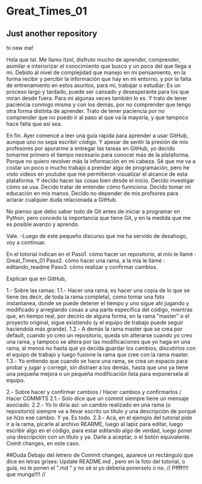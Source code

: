 # Great_Times_01
## Just another repository

hi new me!

Hola que tal. 
Me llamo itzel, disfruto mucho de aprender, comprender, asimilar e interiorizar el conocimiento que busco y un poco del que llega a mi.
Debido al nivel de complejidad que manejo en mi pensamiento, en la forma recibir y percibir la información que hay en mi entorno, y por la falta de entrenamiento en estos asuntos, para mi, trabajar o estudiar: Es un proceso largo y tardado, puede ser cansado y desesperante para los que miran desde fuera. 
Para mi algunas veces también lo es. 
Y trato de tener paciencia conmigo misma y con los demás, por no comprender que tengo otra forma distinta de aprender.
Trato de tener paciencia por no comprender que no puedo ir al paso al que va la mayoría, y que tampoco hace falta que así sea.

En fin. Ayer comencé a leer una guía rápida para aprender a usar GitHub, aunque uno no sepa escribir código.
Y apesar de sentir la presión de mis profesores por apurarme a entregar las tareas en GitHub, yo decido tomarme primero el tiempo necesario para conocer más de la plataforma. 
Porque no quiero revolver más la información en mi cabeza.
Sé que me va a costar un poco o mucho trabajo a prender algo de programación, pero he visto videos en youtube que me permitieron visualizar el alcance de esta plataforma. Y decido hacer las cosas bien desde el inicio. 
Decido investigar cómo se usa.
Decido tratar de entender cómo funnciona.
Decido tomar mi educación en mis manos.
Decido no depender de mis profsores para aclarar cualquier duda relacionada a GitHub.

No pienso que debo saber todo de Git antes de iniciar a programar en Python, pero concedo la importancia que tiene Git, y en la medida que me es posible avanzo y aprendo. 


Vale. 
-Luego de este pequeño discurso que me ha servido de desahogo, voy a continuar.

En el totorial indican en el
Paso1. cómo hacer un repositorio, al mío le llamé : Great_Times_01 
Paso2. cómo hacer una rama, a la mía le llamé : editando_readme
Paso3. cómo realizar y confirmar cambios.

Explican que en GitHub, 

1.- Sobre las ramas:
1.1.- Hacer una rama, es hacer una copia de lo que se tiene (es decir, de toda la rama completa), como tomar una foto instantanea, donde se puede detener el tiempo y uno sigue ahí jugando y modificado y arreglando cosas a una parte específica del código, mientras que, en tiempo real, por decirlo de alguna forma, en la rama "master" o el proyecto original, sigue existiendo (y el equipo de trabajo puede seguir haciendola más grande). 
1.2.- A demás la rama master que se crea por default, cuando yo creo un repositorio, queda sin alterarse cuando yo creo una rama, y tampoco se altera por las modificaciones que yo haga en una rama, al menos no hasta que yo decida guardar los cambios, discutirlos con el equipo de trabajo y luego fusione la rama que cree con la rama master.
1.3.- Yo entiendo que cuando se hace una rama, se crea un espacio para probar y jugar y corregir, sin distraer a los demás, hasta que uno ya tiene una pequeña mejora o un pequeña modificación lista para exponersela al equipo.

2.- Sobre hacer y confirmar cambios / Hacer cambios y confirmarlos / Hacer COMMITS 
2.1.- Solo dice que un commit siempre tiene un mensaje asociado. 
2.2.- Yo lo diría así: un cambio realizado en una rama (o repositorio) siempre va a llevar escrito un titulo y una descripción de porqué se hizo ese cambio. Y ya. Es todo. 
2.3.- Acá, en el ejemplo del tutorial pide ir a la rama, picarle al archivo REARME, luego al lapiz para editar, luego escribir algo en el código, para estar editando algo de verdad, luego poner una descripción con un título y ya. Darle a aceptar, o el botón equivalente. Comit changes, en este caso.

##Duda
Debajo del letrero de Commit changes, aparece un rectángulo que dice en letras grises: Update README.md , pero en la foto del tutorial, o guía, no le ponen el ".md " y no sé si yo debería ponerselo o no. 
// Pffff!!!! que munga!!!! //

